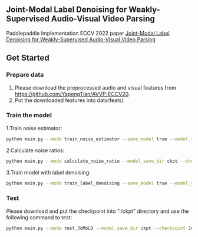 ## Joint-Modal Label Denoising for Weakly-Supervised Audio-Visual Video Parsing

Paddlepaddle Implementation ECCV 2022 paper [Joint-Modal Label Denoising for Weakly-Supervised Audio-Visual Video Parsing](https://arxiv.org/abs/2204.11573)


## Get Started


### Prepare data

1. Please download the preprocessed audio and visual features from https://github.com/YapengTian/AVVP-ECCV20.
2. Put the downloaded features into data/feats/.


### Train the model

1.Train noise estimator:
```bash
python main.py --mode train_noise_estimator --save_model true --model_save_dir ckpt --checkpoint noise_estimater.pdparams
```
2.Calculate noise ratios:
```bash
python main.py --mode calculate_noise_ratio --model_save_dir ckpt --checkpoint noise_estimater.pdparams --noise_ratio_file noise_ratios.npz
```
3.Train model with label denoising:
```bash
python main.py --mode train_label_denoising --save_model true --model_save_dir ckpt --checkpoint JoMoLD.pdparams --noise_ratio_file noise_ratios.npz
```

### Test

Please download and put the checkpoint into "./ckpt" directory and use the following command to test:
```bash
python main.py --mode test_JoMoLD --model_save_dir ckpt --checkpoint JoMoLD.pdparams
```


